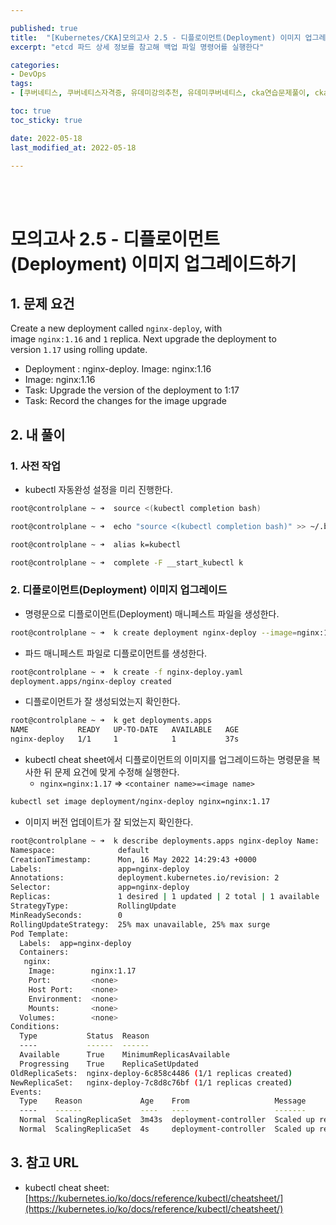 ```yaml
---

published: true
title:  "[Kubernetes/CKA]모의고사 2.5 - 디플로이먼트(Deployment) 이미지 업그레이드하기"
excerpt: "etcd 파드 상세 정보를 참고해 백업 파일 명령어를 실행한다"

categories:
- DevOps
tags:
- [쿠버네티스, 쿠버네티스자격증, 유데미강의추천, 유데미쿠버네티스, cka연습문제풀이, cka덤프, cka기출문제, cka, kubernetes, kubernetesnetworking, k8s, DevOpsengineer, 데브옵스, 데브옵스엔지니어]

toc: true
toc_sticky: true

date: 2022-05-18
last_modified_at: 2022-05-18

---
```


<br/><br/>

# 모의고사 2.5 - 디플로이먼트(Deployment) 이미지 업그레이드하기

## 1. 문제 요건

Create a new deployment called `nginx-deploy`, with image `nginx:1.16` and `1` replica. Next upgrade the deployment to version `1.17` using rolling update.

- Deployment : nginx-deploy. Image: nginx:1.16
- Image: nginx:1.16
- Task: Upgrade the version of the deployment to 1:17
- Task: Record the changes for the image upgrade

## 2. 내 풀이

### 1. 사전 작업

- kubectl 자동완성 설정을 미리 진행한다.

```bash
root@controlplane ~ ➜  source <(kubectl completion bash)

root@controlplane ~ ➜  echo "source <(kubectl completion bash)" >> ~/.bashrc 

root@controlplane ~ ➜  alias k=kubectl

root@controlplane ~ ➜  complete -F __start_kubectl k
```

### 2. 디플로이먼트(Deployment) 이미지 업그레이드

- 명령문으로 디플로이먼트(Deployment) 매니페스트 파일을 생성한다.

```bash
root@controlplane ~ ➜  k create deployment nginx-deploy --image=nginx:1.16 --replicas=1 --dry-run=client -o yaml > nginx-deploy.yaml
```

- 파드 매니페스트 파일로 디플로이먼트를 생성한다.

```bash
root@controlplane ~ ➜  k create -f nginx-deploy.yaml 
deployment.apps/nginx-deploy created
```

- 디플로이먼트가 잘 생성되었는지 확인한다.

```bash
root@controlplane ~ ➜  k get deployments.apps 
NAME           READY   UP-TO-DATE   AVAILABLE   AGE
nginx-deploy   1/1     1            1           37s
```

- kubectl cheat sheet에서 디플로이먼트의 이미지를 업그레이드하는 명령문을 복사한 뒤 문제 요건에 맞게 수정해 실행한다.
    - `nginx=nginx:1.17` ⇒ `<container name>=<image name>`

```bash
kubectl set image deployment/nginx-deploy nginx=nginx:1.17
```

- 이미지 버전 업데이트가 잘 되었는지 확인한다.

```bash
root@controlplane ~ ➜  k describe deployments.apps nginx-deploy Name:                   nginx-deploy
Namespace:              default
CreationTimestamp:      Mon, 16 May 2022 14:29:43 +0000
Labels:                 app=nginx-deploy
Annotations:            deployment.kubernetes.io/revision: 2
Selector:               app=nginx-deploy
Replicas:               1 desired | 1 updated | 2 total | 1 available | 1 unavailable
StrategyType:           RollingUpdate
MinReadySeconds:        0
RollingUpdateStrategy:  25% max unavailable, 25% max surge
Pod Template:
  Labels:  app=nginx-deploy
  Containers:
   nginx:
    Image:        nginx:1.17
    Port:         <none>
    Host Port:    <none>
    Environment:  <none>
    Mounts:       <none>
  Volumes:        <none>
Conditions:
  Type           Status  Reason
  ----           ------  ------
  Available      True    MinimumReplicasAvailable
  Progressing    True    ReplicaSetUpdated
OldReplicaSets:  nginx-deploy-6c858c4486 (1/1 replicas created)
NewReplicaSet:   nginx-deploy-7c8d8c76bf (1/1 replicas created)
Events:
  Type    Reason             Age    From                   Message
  ----    ------             ----   ----                   -------
  Normal  ScalingReplicaSet  3m43s  deployment-controller  Scaled up replica set nginx-deploy-6c858c4486 to 1
  Normal  ScalingReplicaSet  4s     deployment-controller  Scaled up replica set nginx-deploy-7c8d8c76bf to 1
```

## 3. 참고 URL

- kubectl cheat sheet: [https://kubernetes.io/ko/docs/reference/kubectl/cheatsheet/](https://kubernetes.io/ko/docs/reference/kubectl/cheatsheet/)